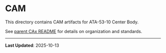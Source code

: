# CAM

This directory contains CAM artifacts for ATA-53-10 Center Body.

See [parent CAx README](../README.md) for details on organization and standards.

---

**Last Updated**: 2025-10-13
